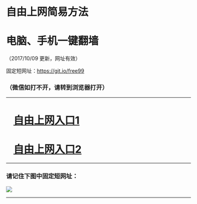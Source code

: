 ﻿# 自由上网简易方法

# 电脑、手机一键翻墙

（2017/10/09 更新，网址有效）

固定短网址：https://git.io/free99

### （微信如打不开，请转到浏览器打开）


***





# &nbsp;&nbsp; <a href="http://ft206338361.fwq-tz-1001.info/fwqtz01.html?t=100900118256 " target="_blank">自由上网入口1</a>
# &nbsp;&nbsp; <a href="http://ft2749926525.fwq-tz-1002.info/fwqtz02.html?t=100900131681 " target="_blank">自由上网入口2</a>
***

### 请记住下图中固定短网址：

<img src="https://s3-us-west-2.amazonaws.com/fwq-1001/yjfq-20170905okok.png" /> 


***

